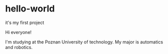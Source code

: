 # hello-world
it's my first project

Hi everyone!

I'm studying at the Poznan University of technology.
My major is automatics and robotics.
